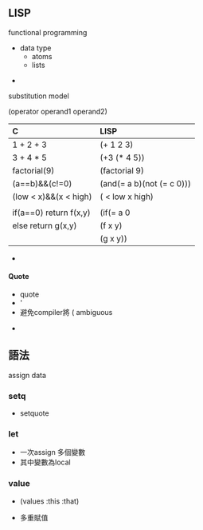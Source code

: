 ## LISP

functional programming

* data type 
  * atoms
  * lists

-

substitution model

\(operator operand1 operand2\)

| C | LISP |
| :--- | :--- |
| 1 + 2 + 3 | \(+ 1 2 3\) |
| 3 + 4 \* 5 | \(+3 \(\* 4 5\)\) |
| factorial\(9\) | \(factorial 9\) |
| \(a==b\)&&\(c!=0\) | \(and\(= a b\)\(not \(= c 0\)\)\) |
| \(low &lt; x\)&&\(x &lt; high\) | \( &lt; low x high\) |
|  |  |
| if\(a==0\) return f\(x,y\) | \(if\(= a 0 |
| else return g\(x,y\) | \(f x y\) |
|  | \(g x y\)\) |

-

#### Quote

* quote
* '
* 避免compiler將 \( ambiguous

-

## 語法

assign data

### setq

* setquote

### let

* 一次assign 多個變數
* 其中變數為local

### value

* \(values :this :that\)

* 多重賦值



